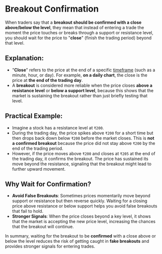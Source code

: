 # Breakout Confirmation

When traders say that a **breakout should be confirmed with a close above/below the level**, they mean that instead of entering a trade the moment the price touches or breaks through a support or resistance level, you should wait for the price to "**close**" (finish the trading period) beyond that level.

## Explanation:

- "**Close**" refers to the price at the end of a specific [timeframe](/01-Basics/Stock%20Trading%20Strategy/04-Breakouts%20and%20Range%20Trading/TimeFrameForIntradayTrader.md) (such as a minute, hour, or day). For example, **on a daily chart**, the close is the price at **the end of the trading day**.
- A **breakout** is considered more reliable when the price closes **above a resistance level** or **below a support level**, because this shows that the market is sustaining the breakout rather than just briefly testing that level.

## Practical Example:

- Imagine a stock has a resistance level at `₹200`.
- During the trading day, the price spikes above `₹200` for a short time but then drops back down below `₹200` before the market closes. This is **not a confirmed breakout** because the price did not stay above `₹200` by the end of the trading period.
- However, if the price moves above `₹200` and closes at `₹205` at the end of the trading day, it confirms the breakout. The price has sustained its move beyond the resistance, signaling that the breakout might lead to further upward movement.

## Why Wait for Confirmation?

- **Avoid False Breakouts**: Sometimes prices momentarily move beyond support or resistance but then reverse quickly. Waiting for a closing price above resistance or below support helps you avoid false breakouts that fail to hold.
- **Stronger Signals**: When the price closes beyond a key level, it shows that the market is accepting the new price level, increasing the chances that the breakout will continue.

In summary, waiting for the breakout to be **confirmed** with a close above or below the level reduces the risk of getting caught in **fake breakouts** and provides stronger signals for entering trades.
